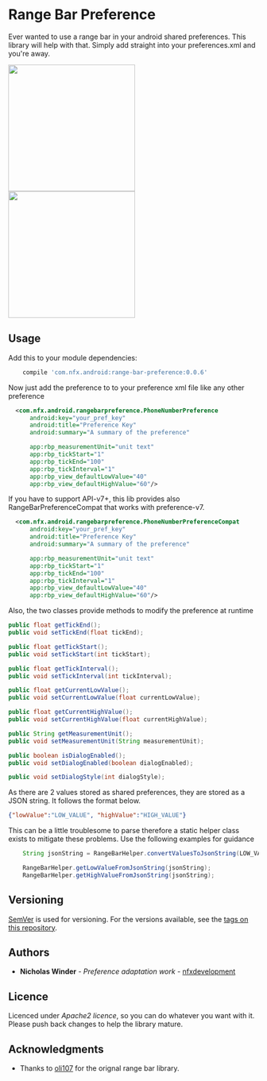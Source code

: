 # Range Bar Preference

Ever wanted to use a range bar in your android shared preferences. This library will help with that.  Simply add straight into your preferences.xml and you're away.

<img src="https://cloud.githubusercontent.com/assets/16980993/23489688/3235ab46-ff37-11e6-82d1-3e3febb96bd6.png" width="255">
<img src="https://cloud.githubusercontent.com/assets/16980993/23489687/3233bfe8-ff37-11e6-8917-0337462bf64c.png" width="255">

## Usage

Add this to your module dependencies:
```groovy
    compile 'com.nfx.android:range-bar-preference:0.0.6'
````

Now just add the preference to to your preference xml file like any other preference
```xml
  <com.nfx.android.rangebarpreference.PhoneNumberPreference
      android:key="your_pref_key"
      android:title="Preference Key"
      android:summary="A summary of the preference"

      app:rbp_measurementUnit="unit text"
      app:rbp_tickStart="1"
      app:rbp_tickEnd="100"
      app:rbp_tickInterval="1"
      app:rbp_view_defaultLowValue="40"
      app:rbp_view_defaultHighValue="60"/>
````

If you have to support API-v7+, this lib provides also RangeBarPreferenceCompat that works with preference-v7.
```xml
  <com.nfx.android.rangebarpreference.PhoneNumberPreferenceCompat
      android:key="your_pref_key"
      android:title="Preference Key"
      android:summary="A summary of the preference"

      app:rbp_measurementUnit="unit text"
      app:rbp_tickStart="1"
      app:rbp_tickEnd="100"
      app:rbp_tickInterval="1"
      app:rbp_view_defaultLowValue="40"
      app:rbp_view_defaultHighValue="60"/>
````

Also, the two classes provide methods to modify the preference at runtime
```java
public float getTickEnd();
public void setTickEnd(float tickEnd);

public float getTickStart();
public void setTickStart(int tickStart);

public float getTickInterval();
public void setTickInterval(int tickInterval);

public float getCurrentLowValue();
public void setCurrentLowValue(float currentLowValue);

public float getCurrentHighValue();
public void setCurrentHighValue(float currentHighValue);

public String getMeasurementUnit();
public void setMeasurementUnit(String measurementUnit);

public boolean isDialogEnabled();
public void setDialogEnabled(boolean dialogEnabled);

public void setDialogStyle(int dialogStyle);
````

As there are 2 values stored as shared preferences, they are stored as a JSON string. It follows the format below.

```JSON
{"lowValue":"LOW_VALUE", "highValue":"HIGH_VALUE"}
````

This can be a little troublesome to parse therefore a static helper class exists to mitigate these problems. Use the following examples for guidance
```java
    String jsonString = RangeBarHelper.convertValuesToJsonString(LOW_VALUE, HIGH_VALUE);

    RangeBarHelper.getLowValueFromJsonString(jsonString);
    RangeBarHelper.getHighValueFromJsonString(jsonString);
````


## Versioning

[SemVer](http://semver.org/) is used for versioning. For the versions available, see the [tags on this repository](https://github.com/nfxdevelopment/range-bar-preferences/tags).

## Authors

* **Nicholas Winder** - *Preference adaptation work* - [nfxdevelopment](https://github.com/nfxdevelopment)

## Licence
Licenced under *Apache2 licence*, so you can do whatever you want with it.
Please push back changes to help the library mature.

## Acknowledgments

* Thanks to [oli107](https://github.com/oli107) for the orignal range bar library.
